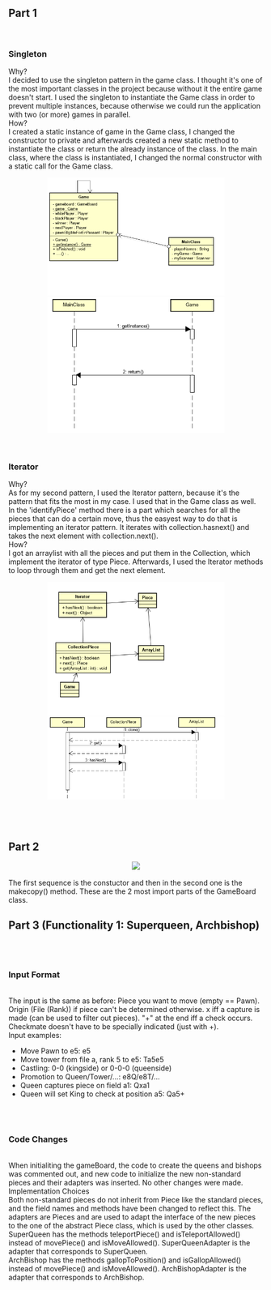 <h2>Part 1</h2>
<br/>
<h3>Singleton</h3>
Why?<br/>
I decided to use the singleton pattern in the game class. I thought it's one of the most important classes in the project because without it the entire game doesn't start. I used the singleton to instantiate the Game class in order to prevent multiple instances, because otherwise we could run the application with two (or more) games in parallel.<br/>
How?<br/>
I created a static instance of game in the Game class, I changed the constructor to private and afterwards created a new static method to instantiate the class or return the already instance of the class. In the main class, where the class is instantiated, I changed the normal constructor with a static call for the Game class.
<p align="center">
  <img src="https://github.com/BINF4241-group41/Project_3/blob/master/images/SoftwareConstruction1ClassDiagramm_Cattura.PNG" width="350">
  <img src="https://github.com/BINF4241-group41/Project_3/blob/master/images/SoftwareConstuction1Se.PNG" width="350">
</p>
<br/>
<h3>Iterator</h3>
Why?<br/>
As for my second pattern, I used the Iterator pattern, because it's the pattern that fits the most in my case. I used that in the Game class as well. In the 'identifyPiece' method there is a part which searches for all the pieces that can do a certain move, thus the easyest way to do that is implementing an iterator pattern. It iterates with collection.hasnext() and takes the next element with collection.next().<br/>
How?<br/>
I got an arraylist with all the pieces and put them in the Collection, which implement the iterator of type Piece. Afterwards, I used the Iterator methods to loop through them and get the next element.
<p align="center">
  <img src="https://github.com/BINF4241-group41/Project_3/blob/master/images/SoftwareConstruction2ClassDia.PNG" width="350">
  <img src="https://github.com/BINF4241-group41/Project_3/blob/master/images/SoftwareConstruction2Se.PNG" width="350">
</p>
<br/>
<br/>
<h2>Part 2</h2>

<p align="center">
  <img src="https://github.com/BINF4241-group41/Project_3/tree/master/images/Part2.PNG" width="350">
</p>

The first sequence is the constuctor and then in the second one is the makecopy() method. These are the 2 most import parts of the GameBoard class.
<br/>
<h2>Part 3 (Functionality 1: Superqueen, Archbishop)</h2> <br/>
<br/>
<h3>Input Format</h3><br/>
The input is the same as before:
Piece you want to move (empty == Pawn).
Origin (File (Rank)) if piece can't be determined otherwise.
x iff a capture is made (can be used to filter out pieces).
"+" at the end iff a check occurs.
Checkmate doesn't have to be specially indicated (just with +). <br/>
Input examples:

- Move Pawn to e5: e5
- Move tower from file a, rank 5 to e5: Ta5e5
- Castling: 0-0 (kingside) or 0-0-0 (queenside)
- Promotion to Queen/Tower/...: e8Q/e8T/...
- Queen captures piece on field a1: Qxa1
- Queen will set King to check at position a5: Qa5+

<br/>
<br/>
<h3>Code Changes</h3>
<br/>
When initialiting the gameBoard, the code to create the queens and bishops was commented out, and new code to initialize the new non-standard pieces and their adapters was inserted. No other changes were made.
<br/>
Implementation Choices
<br/>
Both non-standard pieces do not inherit from Piece like the standard pieces, and the field names and methods have been changed to reflect this. The adapters are Pieces and are used to adapt the interface of the new pieces to the one of the abstract Piece class, which is used by the other classes.<br/>
SuperQueen has the methods teleportPiece() and isTeleportAllowed() instead of movePiece() and isMoveAllowed(). SuperQueenAdapter is the adapter that corresponds to SuperQueen.<br/>
ArchBishop has the methods gallopToPosition() and isGallopAllowed() instead of movePiece() and isMoveAllowed(). ArchBishopAdapter is the adapter that corresponds to ArchBishop.<br/>